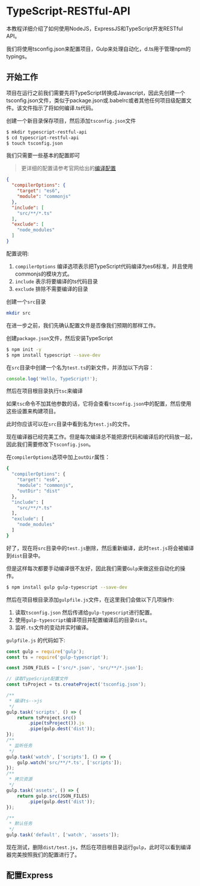 # TypeScript-RESTful-API

本教程详细介绍了如何使用NodeJS，ExpressJS和TypeScript开发RESTful API。

我们将使用tsconfig.json来配置项目，Gulp来处理自动化，d.ts用于管理npm的typings。

## 开始工作

项目在运行之前我们需要先将TypeScript转换成Javascript，因此先创建一个tsconfig.json文件，类似于package.json或.babelrc或者其他任何项目级配置文件。该文件指示了将如何编译.ts代码。

创建一个新目录保存项目，然后添加`tsconfig.json`文件

``` bash
$ mkdir typescript-restful-api
$ cd typescript-restful-api
$ touch tsconfig.json
```

我们只需要一些基本的配置即可

> 更详细的配置请参考官网给出的[编译配置](http://www.typescriptlang.org/docs/handbook/compiler-options.html)

``` json
{
  "compilerOptions": {
    "target": "es6",
    "module": "commonjs"
  },
  "include": [
    "src/**/*.ts"
  ],
  "exclude": [
    "node_modules"
  ]
}
```

配置说明:

  1. `compilerOptions` 编译选项表示把TypeScript代码编译为es6标准，并且使用commonjs的模块方式。
  2. `include` 表示将要编译的ts代码目录
  3. `exclude` 排除不需要编译的目录

创建一个`src`目录

``` bash
mkdir src
```

在进一步之前，我们先确认配置文件是否像我们预期的那样工作。

创建`package.json`文件，然后安装TypeScript

``` bash
$ npm init -y
$ npm install typescript --save-dev
```

在`src`目录中创建一个名为`test.ts`的新文件，并添加以下内容：

``` javascript
console.log('Hello, TypeScript!');
```

然后在项目根目录执行`tsc`来编译

如果`tsc`命令不加其他参数的话，它将会查看`tsconfig.json`中的配置，然后使用这些设置来构建项目。

此时你应该可以在`src`目录中看到名为`test.js`的文件。

现在编译器已经完美工作。但是每次编译总不能把源代码和编译后的代码放一起，因此我们需要修改下`tsconfig.json`。

在`compilerOptions`选项中加上`outDir`属性：
``` bash
{
  "compilerOptions": {
    "target": "es6",
    "module": "commonjs",
    "outDir": "dist"
  },
  "include": [
    "src/**/*.ts"
  ],
  "exclude": [
    "node_modules"
  ]
}
```
好了，现在将`src`目录中的`test.js`删除，然后重新编译，此时`test.js`将会被编译到`dist`目录中。

但是这样每次都要手动编译很不友好，因此我们需要`Gulp`来做这些自动化的操作。

``` bash
$ npm install gulp gulp-typescript --save-dev
```

然后在项目根目录添加`gulpfile.js`文件，在这里我们会做以下几项操作:

  1. 读取`tsconfig.json` 然后传递给`gulp-typescript`进行配置。
  2. 使用`gulp-typescript`编译项目并配置编译后的目录`dist`。
  3. 监听`.ts`文件的变动并实时编译。

`gulpfile.js` 的代码如下:

``` javascript
const gulp = require('gulp');
const ts = require('gulp-typescript');

const JSON_FILES = ['src/*.json', 'src/**/*.json'];

// 读取TypeScript配置文件
const tsProject = ts.createProject('tsconfig.json');

/**
 * 编译ts-->js
 */
gulp.task('scripts', () => {
    return tsProject.src()
        .pipe(tsProject()).js
        .pipe(gulp.dest('dist'));
});
/**
 * 监听任务
 */
gulp.task('watch', ['scripts'], () => {
    gulp.watch('src/**/*.ts', ['scripts']);
});
/**
 * 拷贝资源
 */
gulp.task('assets', () => {
    return gulp.src(JSON_FILES)
        .pipe(gulp.dest('dist'));
});

/**
 * 默认任务
 */
gulp.task('default', ['watch', 'assets']);
```

现在测试，删除`dist/test.js`，然后在项目根目录运行`gulp`，此时可以看到编译器完美按照我们的配置进行了。

## 配置Express